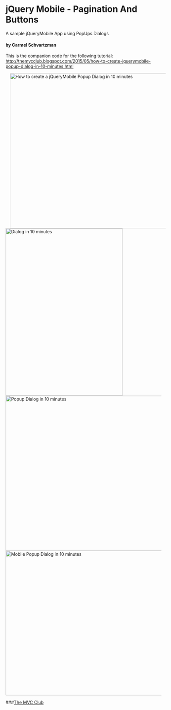 # jQuery Mobile - Pagination And Buttons
A sample jQueryMobile App using PopUps Dialogs
#### by Carmel Schvartzman
This is the companion code for the following tutorial:
http://themvcclub.blogspot.com/2015/05/how-to-create-jquerymobile-popup-dialog-in-10-minutes.html


<a href="http://themvcclub.blogspot.com/2014/08/xml-data-repository-for-mvc-crud-xdocument.html" imageanchor="1" target="_self" style="margin-left: 1em; margin-right: 1em;"><img alt="How to create a jQueryMobile Popup Dialog in 10 minutes        " border="0" src="http://4.bp.blogspot.com/-4bTeXtgbok0/VUcWyriw77I/AAAAAAAAKZw/XA2JBlgWpQA/s1600/9.png" height="500" width="570" />
<img alt="Dialog in 10 minutes        " border="0" src="http://2.bp.blogspot.com/-MX1w5fFqaqc/VUcWuBQjmJI/AAAAAAAAKZI/h2IjdUhKSpA/s1600/10.png" height="540" width="378" />
<img alt="Popup Dialog in 10 minutes        " border="0" src="http://4.bp.blogspot.com/-4bTeXtgbok0/VUcWyriw77I/AAAAAAAAKZw/XA2JBlgWpQA/s1600/9.png" height="500" width="540" />
<img alt="Mobile Popup Dialog in 10 minutes        " border="0" src="http://1.bp.blogspot.com/-pK9SDLwWUao/VUcWyEuZtlI/AAAAAAAAKZo/BSawAgZ1QX4/s1600/8.png" height="466" width="540" />
</a>

###<a href="http://themvcclub.blogspot.com/"   target="_new"  >The MVC Club</a>


